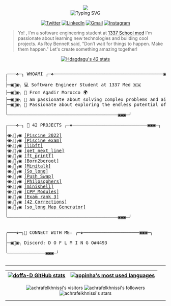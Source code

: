 </p>


<p align="center">  
<img src="https://64.media.tumblr.com/649c4e0a415a87e9d93ea661151c0857/4bdcb6fc9a541bc9-8f/s540x810/dec84eafe22fde61da550bbc86a7ddf955013d91.gifv"><br>
<img src="https://readme-typing-svg.herokuapp.com?font=Fira+Code&pause=1000&color=eb9ca2&center=true&width=500&vCenter=true&lines=Welcome+to+my+Github+Profile;I'm+DOFFA" alt="Typing SVG" />
</p>

<div align ="center">

[![Twitter](https://img.shields.io/badge/Twitter-%231DA1F2.svg?style=for-the-badge&logo=Twitter&logoColor=white&link=https://twitter.com/doooffy)](https://twitter.com/doooffy)
[![LinkedIn](https://img.shields.io/badge/linkedin-%230077B5.svg?style=for-the-badge&logo=linkedin&logoColor=white)](https://www.linkedin.com/in/*****/)
[![Gmail](https://img.shields.io/badge/Gmail-D14836?style=for-the-badge&logo=gmail&logoColor=white&link=mailto:hossam.dagdag@gmail.com)](mailto:hossam.dagdag@gmail.com)
[![Instagram](https://img.shields.io/badge/Instagram-%23E4405F.svg?style=for-the-badge&logo=Instagram&logoColor=white&link=https://www.instagram.com/_doffa/)](https://www.instagram.com/_doffa/)

</div>

> Yo! , I'm a software engineering student at [1337 School med](https://1337.ma/en/)
> I'm passionate about learning new technologies and building cool projects.
> As Roy Bennett said, "Don’t wait for things to happen. Make them happen."
> Let's create something amazing together!




<p align="center">
 <div align="center">

[![Hdagdagu's 42 stats](https://badge.mediaplus.ma/starryblue/Hdagdagu)](https://github.com/oakoudad/badge42) 
 </div>
 </p>



<pre>

╭───❖─╮ WHOAMI ╭─❖─────────────────────────────────────────▣▣▣─╮
│ 
├─▣🦩▣╮ 💻 Software Engineer Student at 1337 Med 🇲🇦
├─▣🦩▣╮ 📍 From Agadir Morocco 🌍
├─▣🦩▣╮ 🧐 am passionate about solving complex problems and aim to find the most effective solution through a systematic approach. 
├─▣🦩▣╮ 🌟 Passionate about exploring the endless potential of Programming, Robotics, and Cloud computing. 
│ 
╰─────────────────────────────────────────▣▣▣─╯

╭───❖─╮ 🚀 42 PROJECTS ╭─❖────────────────────────────▣▣▣─╮
│ 
├▣╮🦩╭▣ <a href="https://github.com/doffa-D/Piscine-March-2022">[Piscine 2022]</a>
├▣╮🦩╭▣ <a href="https://github.com/doffa-D/Piscine_exam">[Piscine exam]</a>
├▣╮🦩╭▣ <a href="https://github.com/doffa-D/libft ">[libft]</a>
├▣╮🦩╭▣ <a href="https://github.com/doffa-D/get_next_line ">[get_next_line]</a>
├▣╮🦩╭▣ <a href="https://github.com/doffa-D/ft_printf ">[ft_printf]</a>
├▣╮🦩╭▣ <a href="https://github.com/doffa-D/born2beroot ">[Born2beroot]</a>
├▣╮🦩╭▣ <a href="https://github.com/doffa-D/Minitalk ">[Minitalk]</a>
├▣╮🦩╭▣ <a href="https://github.com/doffa-D/so_long ">[So_long]</a>
├▣╮🦩╭▣ <a href="https://github.com/doffa-D/Push_Swap ">[Push_Swap]</a>
├▣╮🦩╭▣ <a href="https://github.com/doffa-D/philosophers ">[Philosophers]</a>
├▣╮🦩╭▣ <a href="https://github.com/Escanour-n/minishell_v99 ">[minishell]</a>
├▣╮🦩╭▣ <a href="https://github.com/doffa-D/CPP_Modules ">[CPP_Modules]</a>
│▣╮🦩╭▣ <a href="https://github.com/doffa-D/Exam-rank-3">[Exam rank 3]</a>
├▣╮🦩╭▣ <a href="https://github.com/doffa-D/42-Corrections ">[42 Corrections]</a>
├▣╮🦩╭▣ <a href="https://github.com/doffa-D/so_long-Map-Generator">[so_long Map Generator]</a>
│ 
╰─────────────────────────────────────────▣▣▣─╯


╭───❖─╮🔗 CONNECT WITH ME: ╭─❖─────────────────────▣▣▣─╮
│
├─▣🦩▣╮ Discord: D O F L M I N G O#4493 
│ 
╰──────────────▣▣▣─╯

</pre>

--------------

| [![doffa-D GitHub stats](https://github-readme-stats.vercel.app/api?username=doffa-D&count_private=true&show_icons=true&hide=issues&hide_border=true&theme=jolly)](https://github.com/doffa-D?tab=repositories) | [![appinha's most used languages](https://github-readme-stats.vercel.app/api/top-langs/?username=doffa-D&layout=compact&hide_border=true&theme=jolly)](https://github.com/doffa-D?tab=repositories) |
|:-:|:-:|

<p align="center">
	<img alt="achrafelkhnissi's visitors" src="https://komarev.com/ghpvc/?username=doffa-D&color=8c36db&style=flat&label=visitors" />
	<img alt="achrafelkhnissi's followers" src="https://img.shields.io/github/followers/doffa-D?color=blueviolet" />
	<img alt="achrafelkhnissi's stars" src="https://img.shields.io/github/stars/doffa-D?color=blueviolet" />
</p>

---------------
